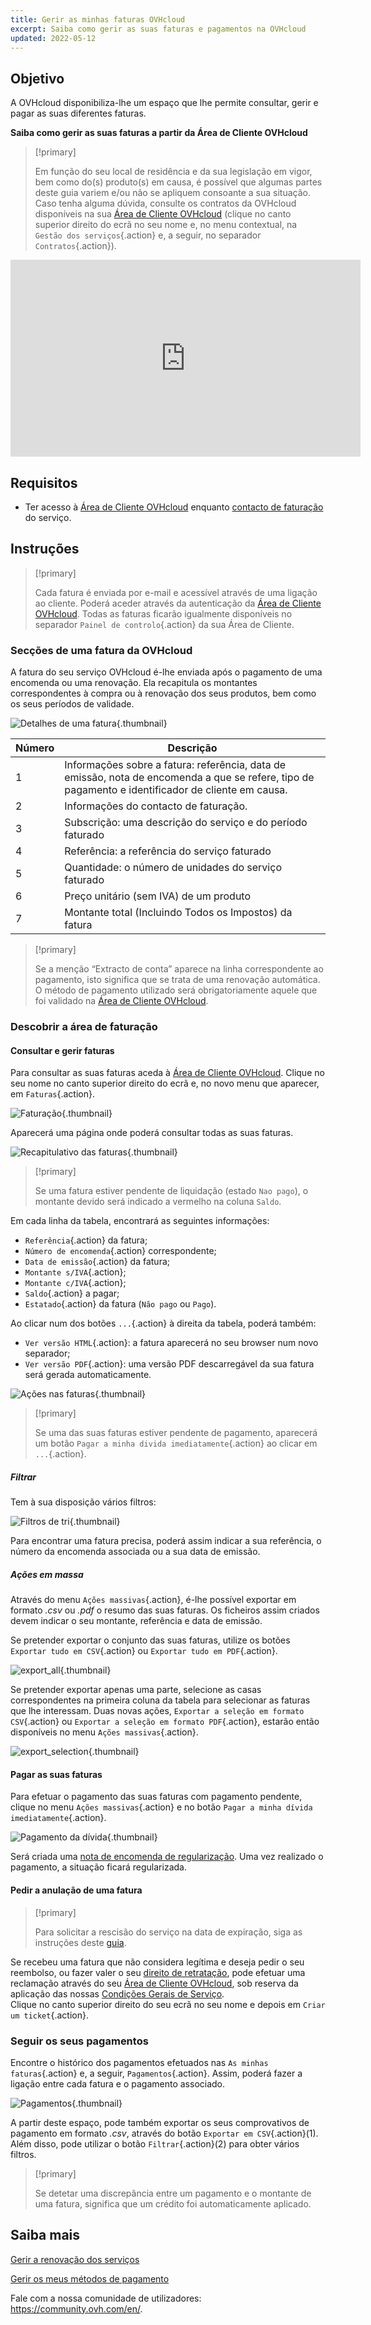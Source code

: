 ```yaml
---
title: Gerir as minhas faturas OVHcloud
excerpt: Saiba como gerir as suas faturas e pagamentos na OVHcloud
updated: 2022-05-12
---
```


## Objetivo

A OVHcloud disponibiliza-lhe um espaço que lhe permite consultar, gerir e pagar as suas diferentes faturas.

**Saiba como gerir as suas faturas a partir da Área de Cliente OVHcloud**

> [!primary]
>
> Em função do seu local de residência e da sua legislação em vigor, bem como do(s) produto(s) em causa, é possível que algumas partes deste guia variem e/ou não se apliquem consoante a sua situação. Caso tenha alguma dúvida, consulte os contratos da OVHcloud disponíveis na sua [Área de Cliente OVHcloud](https://www.ovh.com/auth/?action=gotomanager&from=https://www.ovh.pt/&ovhSubsidiary=pt) (clique no canto superior direito do ecrã no seu nome e, no menu contextual, na `Gestão dos serviços`{.action} e, a seguir, no separador `Contratos`{.action}).
>

<iframe class="video" width="560" height="315" src="https://www.youtube-nocookie.com/embed/iiQmopMhzik" frameborder="0" allow="accelerometer; autoplay; encrypted-media; gyroscope; picture-in-picture" allowfullscreen></iframe>

## Requisitos

- Ter acesso à [Área de Cliente OVHcloud](https://www.ovh.com/auth/?action=gotomanager&from=https://www.ovh.pt/&ovhSubsidiary=pt) enquanto [contacto de faturação](/pages/account_and_service_management/account_information/managing_contacts) do serviço.

## Instruções

> [!primary]
>
> Cada fatura é enviada por e-mail e acessível através de uma ligação ao cliente. Poderá aceder através da autenticação da [Área de Cliente OVHcloud](https://www.ovh.com/auth/?action=gotomanager&from=https://www.ovh.pt/&ovhSubsidiary=pt). Todas as faturas ficarão igualmente disponíveis no separador `Painel de controlo`{.action} da sua Área de Cliente.
>

### Secções de uma fatura da OVHcloud

A fatura do seu serviço OVHcloud é-lhe enviada após o pagamento de uma encomenda ou uma renovação. Ela recapitula os montantes correspondentes à compra ou à renovação dos seus produtos, bem como os seus períodos de validade.

![Detalhes de uma fatura](images/invoice_ovh.png){.thumbnail}

|Número|Descrição|
|---|---|
|1|Informações sobre a fatura: referência, data de emissão, nota de encomenda a que se refere, tipo de pagamento e identificador de cliente em causa.|
|2|Informações do contacto de faturação.|
|3|Subscrição: uma descrição do serviço e do período faturado|
|4|Referência: a referência do serviço faturado|
|5|Quantidade: o número de unidades do serviço faturado|
|6|Preço unitário (sem IVA) de um produto|
|7|Montante total (Incluindo Todos os Impostos) da fatura|

> [!primary]
>
> Se a menção “Extracto de conta” aparece na linha correspondente ao pagamento, isto significa que se trata de uma renovação automática. O método de pagamento utilizado será obrigatoriamente aquele que foi validado na [Área de Cliente OVHcloud](https://www.ovh.com/auth/?action=gotomanager&from=https://www.ovh.pt/&ovhSubsidiary=pt).
>

### Descobrir a área de faturação

#### Consultar e gerir faturas

Para consultar as suas faturas aceda à [Área de Cliente OVHcloud](https://www.ovh.com/auth/?action=gotomanager&from=https://www.ovh.pt/&ovhSubsidiary=pt). Clique no seu nome no canto superior direito do ecrã e, no novo menu que aparecer, em `Faturas`{.action}.

![Faturação](images/hubinvoices.png){.thumbnail}

Aparecerá uma página onde poderá consultar todas as suas faturas.

![Recapitulativo das faturas](images/billing_section.png){.thumbnail}

> [!primary]
>
> Se uma fatura estiver pendente de liquidação (estado `Nao pago`), o montante devido será indicado a vermelho na coluna `Saldo`.
>

Em cada linha da tabela, encontrará as seguintes informações:

- `Referência`{.action} da fatura;
- `Número de encomenda`{.action} correspondente;
- `Data de emissão`{.action} da fatura;
- `Montante s/IVA`{.action};
- `Montante c/IVA`{.action};
- `Saldo`{.action} a pagar;
- `Estatado`{.action} da fatura (`Não pago` ou `Pago`).

Ao clicar num dos botões `...`{.action} à direita da tabela, poderá também:

- `Ver versão HTML`{.action}: a fatura aparecerá no seu browser num novo separador;
- `Ver versão PDF`{.action}: uma versão PDF descarregável da sua fatura será gerada automaticamente.

![Ações nas faturas](images/actions_choices.png){.thumbnail}

> [!primary]
>
> Se uma das suas faturas estiver pendente de pagamento, aparecerá um botão `Pagar a minha divida imediatamente`{.action} ao clicar em `...`{.action}.
>

##### **Filtrar**

Tem à sua disposição vários filtros:

![Filtros de tri](images/sort_filters.png){.thumbnail}

Para encontrar uma fatura precisa, poderá assim indicar a sua referência, o número da encomenda associada ou a sua data de emissão.

##### **Ações em massa**

Através do menu `Ações massivas`{.action}, é-lhe possível exportar em formato *.csv* ou *.pdf* o resumo das suas faturas. Os ficheiros assim criados devem indicar o seu montante, referência e data de emissão.

Se pretender exportar o conjunto das suas faturas, utilize os botões `Exportar tudo em CSV`{.action} ou `Exportar tudo em PDF`{.action}.

![export_all](images/export_all.png){.thumbnail}

Se pretender exportar apenas uma parte, selecione as casas correspondentes na primeira coluna da tabela para selecionar as faturas que lhe interessam. Duas novas ações, `Exportar a seleção em formato CSV`{.action} ou `Exportar a seleção em formato PDF`{.action}, estarão então disponíveis no menu `Ações massivas`{.action}.

![export_selection](images/export_selection.png){.thumbnail}

#### Pagar as suas faturas <a name="pay-bills"></a>

Para efetuar o pagamento das suas faturas com pagamento pendente, clique no menu `Ações massivas`{.action} e no botão `Pagar a minha dívida imediatamente`{.action}.

![Pagamento da dívida](images/pay_debt.png){.thumbnail}

Será criada uma [nota de encomenda de regularização](/pages/account_and_service_management/managing_billing_payments_and_services/managing_ovh_orders#a-nota-de-encomenda). Uma vez realizado o pagamento, a situação ficará regularizada.

#### Pedir a anulação de uma fatura

> [!primary]
>
> Para solicitar a rescisão do serviço na data de expiração, siga as instruções deste [guia](/pages/account_and_service_management/managing_billing_payments_and_services/how_to_cancel_services).
>

Se recebeu uma fatura que não considera legítima e deseja pedir o seu reembolso, ou fazer valer o seu [direito de retratação](/pages/account_and_service_management/managing_billing_payments_and_services/managing_ovh_orders#direito-de-retratacao), pode efetuar uma reclamação através do seu [Área de Cliente OVHcloud](https://www.ovh.com/auth/?action=gotomanager&from=https://www.ovh.pt/&ovhSubsidiary=pt), sob reserva da aplicação das nossas [Condições Gerais de Serviço](https://www.ovh.pt/suporte/documentos_legais/OVH_COND_GERAIS.pdf).
<br>Clique no canto superior direito do seu ecrã no seu nome e depois em `Criar um ticket`{.action}.

### Seguir os seus pagamentos

Encontre o histórico dos pagamentos efetuados nas `As minhas faturas`{.action} e, a seguir, `Pagamentos`{.action}. Assim, poderá fazer a ligação entre cada fatura e o pagamento associado.

![Pagamentos](images/payment_tracking.png){.thumbnail}

A partir deste espaço, pode também exportar os seus comprovativos de pagamento em formato *.csv*, através do botão `Exportar em CSV`{.action}(1). Além disso, pode utilizar o botão `Filtrar`{.action}(2) para obter vários filtros.

> [!primary]
>
> Se detetar uma discrepância entre um pagamento e o montante de uma fatura, significa que um crédito foi automaticamente aplicado.
>

## Saiba mais

[Gerir a renovação dos serviços](/pages/account_and_service_management/managing_billing_payments_and_services/how_to_use_automatic_renewal)

[Gerir os meus métodos de pagamento](/pages/account_and_service_management/managing_billing_payments_and_services/manage-payment-methods)

Fale com a nossa comunidade de utilizadores: <https://community.ovh.com/en/>.